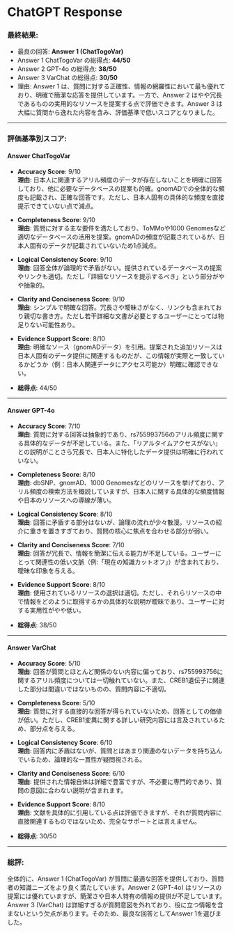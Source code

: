 # ChatGPT Response

### 最終結果:
- 最良の回答: **Answer 1 (ChatTogoVar)**
- Answer 1 ChatTogoVar の総得点: **44/50**
- Answer 2 GPT-4o の総得点: **38/50**
- Answer 3 VarChat の総得点: **30/50**
- 理由: Answer 1 は、質問に対する正確性、情報の網羅性において最も優れており、明確で簡潔な応答を提供しています。一方で、Answer 2 はやや冗長であるものの実用的なリソースを提案する点で評価できます。Answer 3 は大幅に質問から逸れた内容を含み、評価基準で低いスコアとなりました。

---

### 評価基準別スコア:
#### **Answer ChatTogoVar**
- **Accuracy Score**: 9/10  
  **理由**: 日本人に関連するアリル頻度のデータが存在しないことを明確に回答しており、他に必要なデータベースの提案も的確。gnomADでの全体的な頻度も記載され、正確な回答です。ただし、日本人固有の具体的な頻度を直接提示できていない点で減点。

- **Completeness Score**: 9/10  
  **理由**: 質問に対する主な要件を満たしており、ToMMoや1000 Genomesなど適切なデータベースの活用を提案。gnomADの頻度が記載されているが、日本人固有のデータが記載されていないため1点減点。

- **Logical Consistency Score**: 9/10  
  **理由**: 回答全体が論理的で矛盾がない。提供されているデータベースの提案やリンクも適切。ただし「詳細なリソースを提示するべき」という部分がやや抽象的。

- **Clarity and Conciseness Score**: 9/10  
  **理由**: シンプルで明確な回答。冗長さや曖昧さがなく、リンクも含まれており親切な書き方。ただし若干詳細な文書が必要とするユーザーにとっては物足りない可能性あり。

- **Evidence Support Score**: 8/10  
  **理由**: 明確なソース（gnomADデータ）を引用。提案された追加リソースは日本人固有のデータ提供に関連するものだが、この情報が実際と一致しているかどうか（例：日本人関連データにアクセス可能か）明確に確認できない。

- **総得点**: 44/50  

---

#### **Answer GPT-4o**
- **Accuracy Score**: 7/10  
  **理由**: 質問に対する回答は抽象的であり、rs755993756のアリル頻度に関する具体的なデータが不足している。また、「リアルタイムアクセスがない」との説明がことさら冗長で、日本人に特化したデータ提供は明確に行われていない。

- **Completeness Score**: 8/10  
  **理由**: dbSNP、gnomAD、1000 Genomesなどのリソースを挙げており、アリル頻度の検索方法を概説していますが、日本人に関する具体的な頻度情報や日本のリソースへの導線が薄い。

- **Logical Consistency Score**: 8/10  
  **理由**: 回答に矛盾する部分はないが、論理の流れが少々散漫。リソースの紹介に重きを置きすぎており、質問の核心に焦点を合わせる部分が弱い。

- **Clarity and Conciseness Score**: 7/10  
  **理由**: 回答が冗長で、情報を簡潔に伝える能力が不足している。ユーザーにとって関連性の低い文脈（例:「現在の知識カットオフ」）が含まれており、曖昧な印象を与える。

- **Evidence Support Score**: 8/10  
  **理由**: 使用されているリソースの選択は適切。ただし、それらリソースの中で情報をどのように取得するかの具体的な説明が曖昧であり、ユーザーに対する実用性がやや低い。

- **総得点**: 38/50  

---

#### **Answer VarChat**
- **Accuracy Score**: 5/10  
  **理由**: 回答が質問とほとんど関係のない内容に偏っており、rs755993756に関するアリル頻度については一切触れていない。また、CREB1遺伝子に関連した部分は間違いではないものの、質問内容に不適切。

- **Completeness Score**: 5/10  
  **理由**: 質問に対する直接的な回答が得られていないため、回答としての価値が低い。ただし、CREB1変異に関する詳しい研究内容には言及されているため、部分点を与える。

- **Logical Consistency Score**: 6/10  
  **理由**: 回答内に矛盾はないが、質問とはあまり関連のないデータを持ち込んでいるため、論理的な一貫性が疑問視される。

- **Clarity and Conciseness Score**: 6/10  
  **理由**: 提供された情報自体は詳細で豊富ですが、不必要に専門的であり、質問の意図に合わない説明が含まれます。

- **Evidence Support Score**: 8/10  
  **理由**: 文献を具体的に引用している点は評価できますが、それが質問内容に直接関連するものではないため、完全なサポートとは言えません。

- **総得点**: 30/50  

---

### 総評:
全体的に、Answer 1 (ChatTogoVar) が質問に最適な回答を提供しており、質問者の知識ニーズをより良く満たしています。Answer 2 (GPT-4o) はリソースの提案には優れていますが、簡潔さや日本人特有の情報の提供が不足しています。Answer 3 (VarChat) は詳細すぎるが質問意図を外れており、役に立つ情報を含まないという欠点があります。そのため、最良な回答としてAnswer 1を選びました。